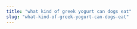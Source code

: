 ```yaml
---
title: "what kind of greek yogurt can dogs eat"
slug: "what-kind-of-greek-yogurt-can-dogs-eat"
---
```


